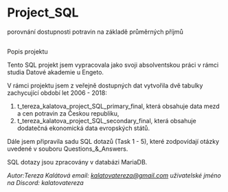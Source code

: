 # Project_SQL
porovnání dostupnosti potravin na základě průměrných příjmů

##
Popis projektu

Tento SQL projekt jsem vypracovala jako svoji absolventskou práci v rámci studia Datové akademie u Engeto.

V rámci projektu jsem z veřejně dostupných dat vytvořila dvě tabulky zachycující období let 2006 - 2018:

1. t_tereza_kalatova_project_SQL_primary_final, která obsahuje data mezd a cen potravin za Českou republiku, 
2. t_tereza_kalatova_project_SQL_secondary_final, která obsahuje dodatečná ekonomická data evropských států.

Dále jsem připravila sadu SQL dotazů (Task 1 - 5), které zodpovídají otázky uvedené v souboru Questions_&_Answers. 

SQL dotazy jsou zpracovány v databázi MariaDB.


*Autor:Tereza Kalátová*
*email: kalatovatereza@gmail.com*
*uživatelské jméno na Discord: kalatovatereza*